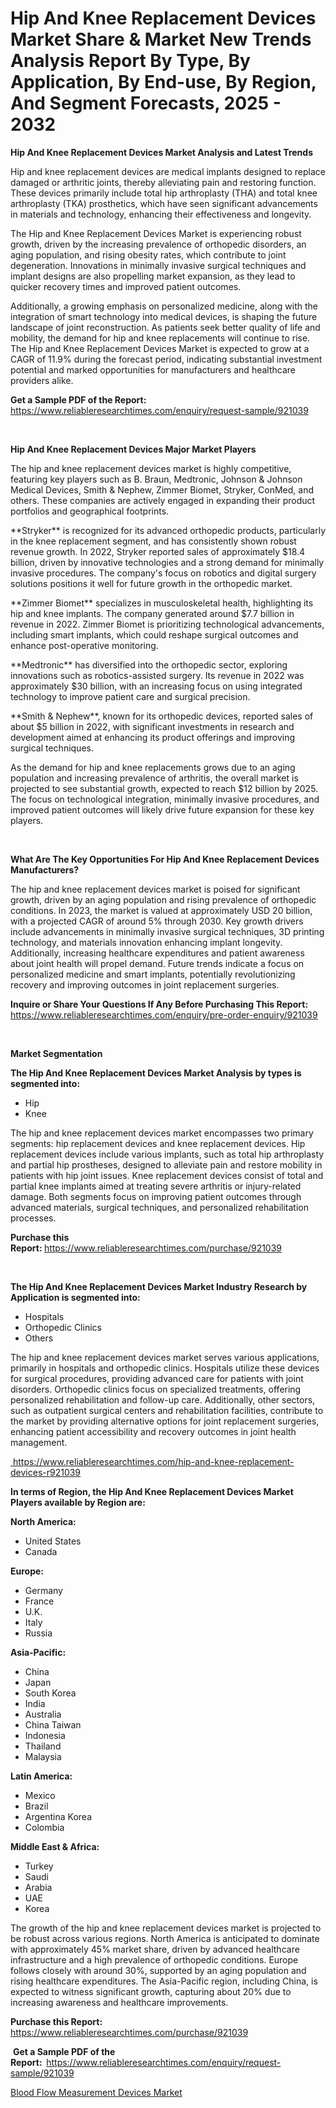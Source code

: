 <p><h1>Hip And Knee Replacement Devices Market Share & Market New Trends Analysis Report By Type, By Application, By End-use, By Region, And Segment Forecasts, 2025 - 2032</h1></p><p><strong>Hip And Knee Replacement Devices Market Analysis and Latest Trends</strong></p>
<p><p>Hip and knee replacement devices are medical implants designed to replace damaged or arthritic joints, thereby alleviating pain and restoring function. These devices primarily include total hip arthroplasty (THA) and total knee arthroplasty (TKA) prosthetics, which have seen significant advancements in materials and technology, enhancing their effectiveness and longevity.</p><p>The Hip and Knee Replacement Devices Market is experiencing robust growth, driven by the increasing prevalence of orthopedic disorders, an aging population, and rising obesity rates, which contribute to joint degeneration. Innovations in minimally invasive surgical techniques and implant designs are also propelling market expansion, as they lead to quicker recovery times and improved patient outcomes. </p><p>Additionally, a growing emphasis on personalized medicine, along with the integration of smart technology into medical devices, is shaping the future landscape of joint reconstruction. As patients seek better quality of life and mobility, the demand for hip and knee replacements will continue to rise. The Hip and Knee Replacement Devices Market is expected to grow at a CAGR of 11.9% during the forecast period, indicating substantial investment potential and marked opportunities for manufacturers and healthcare providers alike.</p></p>
<p><strong>Get a Sample PDF of the Report:&nbsp;</strong> <a href="https://www.reliableresearchtimes.com/enquiry/request-sample/921039?utm_campaign=2631&utm_medium=2&utm_source=Github&utm_content=ia&utm_term=04032025&utm_id=hip-and-knee-replacement-devices">https://www.reliableresearchtimes.com/enquiry/request-sample/921039</a></p>
<p>&nbsp;</p>
<p><strong>Hip And Knee Replacement Devices Major Market Players</strong></p>
<p><p>The hip and knee replacement devices market is highly competitive, featuring key players such as B. Braun, Medtronic, Johnson & Johnson Medical Devices, Smith & Nephew, Zimmer Biomet, Stryker, ConMed, and others. These companies are actively engaged in expanding their product portfolios and geographical footprints.</p><p>**Stryker** is recognized for its advanced orthopedic products, particularly in the knee replacement segment, and has consistently shown robust revenue growth. In 2022, Stryker reported sales of approximately $18.4 billion, driven by innovative technologies and a strong demand for minimally invasive procedures. The company's focus on robotics and digital surgery solutions positions it well for future growth in the orthopedic market.</p><p>**Zimmer Biomet** specializes in musculoskeletal health, highlighting its hip and knee implants. The company generated around $7.7 billion in revenue in 2022. Zimmer Biomet is prioritizing technological advancements, including smart implants, which could reshape surgical outcomes and enhance post-operative monitoring.</p><p>**Medtronic** has diversified into the orthopedic sector, exploring innovations such as robotics-assisted surgery. Its revenue in 2022 was approximately $30 billion, with an increasing focus on using integrated technology to improve patient care and surgical precision. </p><p>**Smith & Nephew**, known for its orthopedic devices, reported sales of about $5 billion in 2022, with significant investments in research and development aimed at enhancing its product offerings and improving surgical techniques.</p><p>As the demand for hip and knee replacements grows due to an aging population and increasing prevalence of arthritis, the overall market is projected to see substantial growth, expected to reach $12 billion by 2025. The focus on technological integration, minimally invasive procedures, and improved patient outcomes will likely drive future expansion for these key players.</p></p>
<p>&nbsp;</p>
<p><strong>What Are The Key Opportunities For Hip And Knee Replacement Devices Manufacturers?</strong></p>
<p><p>The hip and knee replacement devices market is poised for significant growth, driven by an aging population and rising prevalence of orthopedic conditions. In 2023, the market is valued at approximately USD 20 billion, with a projected CAGR of around 5% through 2030. Key growth drivers include advancements in minimally invasive surgical techniques, 3D printing technology, and materials innovation enhancing implant longevity. Additionally, increasing healthcare expenditures and patient awareness about joint health will propel demand. Future trends indicate a focus on personalized medicine and smart implants, potentially revolutionizing recovery and improving outcomes in joint replacement surgeries.</p></p>
<p><strong>Inquire or Share Your Questions If Any Before Purchasing This Report:</strong> <a href="https://www.reliableresearchtimes.com/enquiry/pre-order-enquiry/921039?utm_campaign=2631&utm_medium=2&utm_source=Github&utm_content=ia&utm_term=04032025&utm_id=hip-and-knee-replacement-devices">https://www.reliableresearchtimes.com/enquiry/pre-order-enquiry/921039</a></p>
<p>&nbsp;</p>
<p><strong>Market Segmentation</strong></p>
<p><strong>The Hip And Knee Replacement Devices Market Analysis by types is segmented into:</strong></p>
<p><ul><li>Hip</li><li>Knee</li></ul></p>
<p><p>The hip and knee replacement devices market encompasses two primary segments: hip replacement devices and knee replacement devices. Hip replacement devices include various implants, such as total hip arthroplasty and partial hip prostheses, designed to alleviate pain and restore mobility in patients with hip joint issues. Knee replacement devices consist of total and partial knee implants aimed at treating severe arthritis or injury-related damage. Both segments focus on improving patient outcomes through advanced materials, surgical techniques, and personalized rehabilitation processes.</p></p>
<p><strong>Purchase this Report:&nbsp;</strong><a href="https://www.reliableresearchtimes.com/purchase/921039?utm_campaign=2631&utm_medium=2&utm_source=Github&utm_content=ia&utm_term=04032025&utm_id=hip-and-knee-replacement-devices">https://www.reliableresearchtimes.com/purchase/921039</a></p>
<p>&nbsp;</p>
<p><strong>The Hip And Knee Replacement Devices Market Industry Research by Application is segmented into:</strong></p>
<p><ul><li>Hospitals</li><li>Orthopedic Clinics</li><li>Others</li></ul></p>
<p><p>The hip and knee replacement devices market serves various applications, primarily in hospitals and orthopedic clinics. Hospitals utilize these devices for surgical procedures, providing advanced care for patients with joint disorders. Orthopedic clinics focus on specialized treatments, offering personalized rehabilitation and follow-up care. Additionally, other sectors, such as outpatient surgical centers and rehabilitation facilities, contribute to the market by providing alternative options for joint replacement surgeries, enhancing patient accessibility and recovery outcomes in joint health management.</p></p>
<p><a href="https://www.reliableresearchtimes.com/hip-and-knee-replacement-devices-r921039?utm_campaign=2631&utm_medium=2&utm_source=Github&utm_content=ia&utm_term=04032025&utm_id=hip-and-knee-replacement-devices">&nbsp;https://www.reliableresearchtimes.com/hip-and-knee-replacement-devices-r921039</a></p>
<p><strong>In terms of Region, the Hip And Knee Replacement Devices Market Players available by Region are:</strong></p>
<p>
    <p> <strong> North America: </strong>
        <ul>
            <li>United States</li>
            <li>Canada</li>
        </ul>
        </p> 
    <p> <strong> Europe: </strong>
        <ul>
            <li>Germany</li>
            <li>France</li>
            <li>U.K.</li>
            <li>Italy</li>
            <li>Russia</li>
        </ul>
        </p> 
    <p> <strong> Asia-Pacific: </strong>
        <ul>
            <li>China</li>
            <li>Japan</li>
            <li>South Korea</li>
            <li>India</li>
            <li>Australia</li>
            <li>China Taiwan</li>
            <li>Indonesia</li>
            <li>Thailand</li>
            <li>Malaysia</li>
        </ul>
        </p> 
    <p> <strong> Latin America: </strong>
        <ul>
            <li>Mexico</li>
            <li>Brazil</li>
            <li>Argentina Korea</li>
            <li>Colombia</li>
        </ul>
        </p> 
    <p> <strong> Middle East & Africa: </strong>
        <ul>
            <li>Turkey</li>
            <li>Saudi</li>
            <li>Arabia</li>
            <li>UAE</li>
            <li>Korea</li>
        </ul>
    </p>
    </p>
<p><p>The growth of the hip and knee replacement devices market is projected to be robust across various regions. North America is anticipated to dominate with approximately 45% market share, driven by advanced healthcare infrastructure and a high prevalence of orthopedic conditions. Europe follows closely with around 30%, supported by an aging population and rising healthcare expenditures. The Asia-Pacific region, including China, is expected to witness significant growth, capturing about 20% due to increasing awareness and healthcare improvements.</p></p>
<p><strong>Purchase this Report: </strong><a href="https://www.reliableresearchtimes.com/purchase/921039?utm_campaign=2631&utm_medium=2&utm_source=Github&utm_content=ia&utm_term=04032025&utm_id=hip-and-knee-replacement-devices">https://www.reliableresearchtimes.com/purchase/921039</a></p>
<p>&nbsp;<strong>Get a Sample PDF of the Report:&nbsp;&nbsp;</strong><a href="https://www.reliableresearchtimes.com/enquiry/request-sample/921039?utm_campaign=2631&utm_medium=2&utm_source=Github&utm_content=ia&utm_term=04032025&utm_id=hip-and-knee-replacement-devices">https://www.reliableresearchtimes.com/enquiry/request-sample/921039</a></p>
<p><strong></strong></p>
<p><p><a href="https://github.com/alberthagorsuch/Market-Research-Report-List-1/blob/main/blood-flow-measurement-devices-market.md?utm_campaign=2631&utm_medium=2&utm_source=Github&utm_content=ia&utm_term=04032025&utm_id=hip-and-knee-replacement-devices">Blood Flow Measurement Devices Market</a></p></p>
